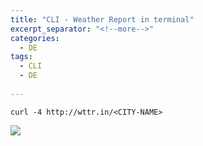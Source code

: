 ```yaml
---
title: "CLI - Weather Report in terminal"
excerpt_separator: "<!--more-->"
categories:
  - DE
tags:
  - CLI
  - DE
  
---
```



```
curl -4 http://wttr.in/<CITY-NAME>
```

![](https://web.archive.org/web/20180411131714if_/http://www.davidbegin.com/content/images/2017/09/cropped_weather.png)


